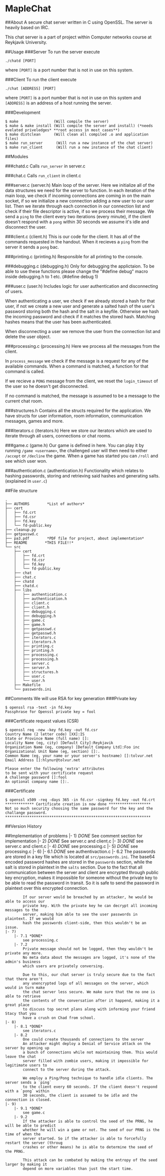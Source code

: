 MapleChat
===

##About
A secure chat server written in C using OpenSSL. The server is heavily based on IRC.

This chat server is a part of project within Computer networks course at Reykjavik University.

##Usage
###Server
To run the server execute

```
./chatd [PORT]
```
where `[PORT]` is a port number that is not in use on this system.

###Client
To run the client execute

```
./chat [ADDRESS] [PORT]
```
where `[PORT]` is a port number that is not in use on this system and `[ADDRESS]`
is an address of a host running the server.

###Development
```
$ make                (Will compile the server)
$ make & make install (Will compile the server and install) (*needs evelated priveledges* **root access in most cases**)
$ make distclean      (Will clean all compiled .o and application files)
$ make run_server      (Will run a new instance of the chat server)
$ make run_client      (Will run a new instance of the chat client)
```

##Modules

###chatd.c
Calls `run_server` in server.c

###chat.c
Calls `run_client` in client.c

###server.c (server.h)
Main loop of the server. Here we initialize all of the data structures we need for the
server to function. In each iteration of the main loop, we check if incoming connections
are coming in on the main socket, if so we initialize a new connection adding a new user
to our user list. Then we iterate through each connection in our connection list and check
if their file descriptor is active, if so we process their message. We send a `ping` to the
client every two iterations (every minute), if the client doesn't respond with a `pong`
within 30 seconds we assume it's idle and disconnect the user.

###client.c (client.h)
This is our code for the client. It has all of the commands requested in the handout. When
it recieves a `ping` from the server it sends a `pong` bac.

###printing.c (printing.h)
Responsible for all printing to the console.

###debugging.c (debugging.h)
Only for debugging the applictaion. To be able to use these functions
please change the "#define debug" macro inside debugging.h to 1 etc. (#define debug 1)

###user.c (user.h)
Includes logic for user authentication and disconnecting of users.

When authenticating a user, we check if we already stored a hash for that user, if not
we create a new user and generate a salted hash of the user's password storing both the
hash and the salt in a keyfile. Otherwise we hash the incoming password and check if it
matches the stored hash. Matching hashes means that the user has been authenticated.

When disconnecting a user we remove the user from the connection list and delete the user
object.

###processing.c (processing.h)
Here we process all the messages from the client.

In `process_message` we check if the message is a request for any of the available
commands. When a command is matched, a function for that command is called.

If we recieve a `PONG` message from the client, we reset the `login_timeout` of the
user so he doesn't get disconnected.

If no command is matched, the message is assumed to be a message to the current
chat room.

###structures.h
Contains all the structs required for the application. We have structs for user information,
room information, communication messages, games and more.

###iterators.c (iterators.h)
Here we store our iterators which are used to iterate through all users, connections or chat rooms.

###game.c (game.h)
Our game is defined in here. You can play it by running `/game <username>`, the challenged user will
then need to either `/accept` or `/decline` the game. When a game has started you can `/roll` and see
which user won.

###authentication.c (authentication.h)
Functionality which relates to hashing passwords, storing and retrieving said hashes and generating
salts. (explained in `user.c`)

##File structure

```
.
├── AUTHORS        *List of authors*
├── cert
│   ├── fd.crt
│   ├── fd.csr
│   ├── fd.key
│   └── fd-public.key
├── cleanup.py
├── getpasswd.c
├── pa3.pdf        *PDF file for project, about implementation*
├── README        *THIS FILE!!*
└── src
    ├── cert
    │   ├── fd.crt
    │   ├── fd.csr
    │   ├── fd.key
    │   └── fd-public.key
    ├── chat
    ├── chat.c
    ├── chatd
    ├── chatd.c
    ├── libs
    │   ├── authentication.c
    │   ├── authentication.h
    │   ├── client.c
    │   ├── client.h
    │   ├── debugging.c
    │   ├── debugging.h
    │   ├── game.c
    │   ├── game.h
    │   ├── getpasswd.c
    │   ├── getpasswd.h
    │   ├── iterators.c
    │   ├── iterators.h
    │   ├── printing.c
    │   ├── printing.h
    │   ├── processing.c
    │   ├── processing.h
    │   ├── server.c
    │   ├── server.h
    │   ├── structures.h
    │   ├── user.c
    │   └── user.h
    ├── Makefile
    └── passwords.ini
```

##Comments
We will use RSA for key generation
###Private key
```
$ openssl rsa -text -in fd.key
Passphrase for Openssl private key = fool
```

###Certificate request values (CSR)

```
$ openssl req -new -key fd.key -out fd.csr
Country Name (2 letter code) [XX]:IS
State or Province Name (full name) []:
Locality Name (eg, city) [Default City]:Reykjavik
Organization Name (eg, company) [Default Company Ltd]:Foo inc
Organizational Unit Name (eg, section) []:.
Common Name (eg, your name or your server's hostname) []:tolvur.net
Email Address []:hlynur@tolvur.net

Please enter the following 'extra' attributes
to be sent with your certificate request
A challenge password []:fool
An optional company name []:.
```

###Certificate
```
$ openssl x509 -req -days 365 -in fd.csr -signkey fd.key -out fd.crt
************* Certificate creation is now done *******************
Not so much security choosing the same password for the key and the
challange password.
******************************************************************
```

##Version History

##Implementation of problems
    |- 1) *DONE*
        See comment section for implementation
    |- 2) *DONE*
        See server.c and client.c
    |- 3) *DONE*
        see server.c and client.c
    |- 4) *DONE*
        see processing.c
    |- 5) *DONE*
        see processing.c
    |- 6)
        |- 6.1 *DONE*
            see authentivaction.c
        |- 6.2
            The passwords are stored in a key file which is located at `src/passwords.ini`.
            The base64 encoded password hashes are stored in the `passwords` section, while
            the salt is stored in plaintext in the `salts` section. Due to the fact that all
            communication between the server and client are encrypted through public key
            encryption, makes it impossible for someone without the private key to be able
            to read the password in transit. So it is safe to send the password in plaintext
            over this encrypted connection.

            If our server would be breached by an attacker, he would be able to access our
            private key. With the private key he can decrypt all incoming messages to the
            server, making him able to see the user passwords in plaintext. If we would
            hash the passwords client-side, then this wouldn't be an issue.
    |- 7)
        |- 7.1 *DONE*
            see processing.c
        |- 7.2
            Private message should not be logged, then they wouldn't be private any more.
            No meta data about the messages are logged, it's none of the admin's business
            which users are privately conversing.

            Due to this, our chat server is truly secure due to the fact that there aren't
            any unencrypted logs of all messages on the server, which would in turn make
            the chat server less secure. We make sure that the no one is able to retrieve
            the contents of the conversation after it happend, making it a great place
            to discuss top secret plans along with informing your friend Stacy that you
            have a crush on Chad from school.
    |- 8)
        |- 8.1 *DONE*
            see iterators.c
        |- 8.2
            One could create thousands of connections to the server
            An attacker might deploy a Denial of Service attack on the server by opening up
            a bunch of connections while not maintaining them. This would leave the chat
            server filled with zombie users, making it impossible for legitimate users to
            connect to the server during the attack.

            We employ a Ping/Pong technique to handle idle clients. The server sends a `ping`
            to the client every 60 seconds. If the client doesn't respond with a `pong` within
            30 seconds, the client is assumed to be idle and the connection is closed.
    |- 9)
        |- 9.1 *DONE*
            see game.c
        |- 9.2
            If the attacker is able to control the seed of the PRNG, he will be able to predict
            whether he will win a game or not. The seed of our PRNG is the time of when the
            server started. So if the attacker is able to forcefully restart the server (throug
            crashes or other means) he is able to determine the seed of the PRNG.

            This attack can be combated by making the entropy of the seed larger by making it
            depend on more variables than just the start time.
